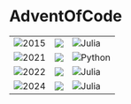 # AdventOfCode

|                                                                      |                                                       |        |
| :------------------------------------------------------------------: | ----------------------------------------------------- | ------ |
| ![2015](https://img.shields.io/badge/2015%20days%20completed-6-red)  | ![](https://img.shields.io/badge/2015%20⭐-12-yellow) | ![Julia](https://img.shields.io/badge/-Julia-9558B2?style=for-the-badge&logo=julia&logoColor=white)  |
| ![2021](https://img.shields.io/badge/2021%20days%20completed-10-red) | ![](https://img.shields.io/badge/2021%20⭐-22-yellow) | ![Python](https://img.shields.io/badge/python-3670A0?style=for-the-badge&logo=python&logoColor=ffdd54) |
| ![2022](https://img.shields.io/badge/2022%20days%20completed-15-red)  | ![](https://img.shields.io/badge/2022%20⭐-30-yellow)  | ![Julia](https://img.shields.io/badge/-Julia-9558B2?style=for-the-badge&logo=julia&logoColor=white)  |
| ![2024](https://img.shields.io/badge/2024%20days%20completed-1-red)  | ![](https://img.shields.io/badge/2024%20⭐-3-yellow)  | ![Julia](https://img.shields.io/badge/-Julia-9558B2?style=for-the-badge&logo=julia&logoColor=white)
